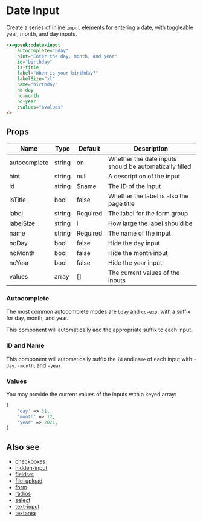 # Date Input

Create a series of inline `input` elements for entering a date, with toggleable year, month, and day inputs.

```html
<x-govuk::date-input
    autocomplete="bday"
    hint="Enter the day, month, and year"
    id="birthday"
    is-title
    label="When is your birthday?"
    labelSize="xl"
    name="birthday"
    no-day
    no-month
    no-year
    :values="$values"
/>
```

## Props

| Name         | Type   | Default  | Description |
| ------------ | ------ | -------- | ----------- |
| autocomplete | string | on       | Whether the date inputs should be automatically filled |
| hint         | string | null     | A description of the input |
| id           | string | $name    | The ID of the input |
| isTitle      | bool   | false    | Whether the label is also the page title |
| label        | string | Required | The label for the form group |
| labelSize    | string | l        | How large the label should be |
| name         | string | Required | The name of the input |
| noDay        | bool   | false    | Hide the day input |
| noMonth      | bool   | false    | Hide the month input |
| noYear       | bool   | false    | Hide the year input |
| values       | array  | []       | The current values of the inputs |

### Autocomplete

The most common autocomplete modes are `bday` and `cc-exp`, with a suffix for day, month, and year.

This component will automatically add the appropriate suffix to each input.

### ID and Name

This component will automatically suffix the `id` and `name` of each input with `-day`. `-month`, and `-year`.

### Values

You may provide the current values of the inputs with a keyed array:

```php
[
    'day' => 31,
    'month' => 12,
    'year' => 2021,
]
```

## Also see

* [checkboxes](checkboxes.md)
* [hidden-input](hidden-input.md)
* [fieldset](fieldset.md)
* [file-upload](file-upload.md)
* [form](form.md)
* [radios](radios.md)
* [select](select.md)
* [text-input](text-input.md)
* [textarea](textarea.md)

